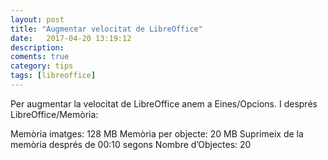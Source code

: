 ```yaml
---
layout: post
title: "Augmentar velocitat de LibreOffice"
date:   2017-04-20 13:19:12
description:
coments: true
category: tips
tags: [libreoffice]
---
```

Per augmentar la velocitat de LibreOffice anem a Eines/Opcions. I després LibreOffice/Memòria:

Memòria imatges: 128 MB
Memòria per objecte: 20 MB
Suprimeix de la memòria després de 00:10 segons
Nombre d’Objectes: 20
